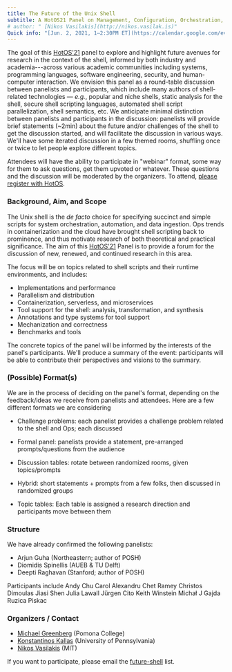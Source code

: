 ```yaml
---
title: The Future of the Unix Shell
subtitle: A HotOS21 Panel on Management, Configuration, Orchestration, and Data Processing in the Shell
# author: " [Nikos Vasilakis](http://nikos.vasilak.is)"
Quick info: "[Jun. 2, 2021, 1–2:30PM ET](https://calendar.google.com/event?action=TEMPLATE&tmeid=NTA2Mm1tZ2FzMXVvamFzYTEzNHZjdXVnZzEgbmlrb3NAdmFzaWxhay5pcw&tmsrc=nikos%40vasilak.is) | Registration: [HotOS](https://web.cvent.com/event/ea21de2e-ff68-470b-8b09-743b6572c469/) | Contact: [future-shell](https://groups.google.com/g/future-shell)"
---
```


The goal of this [HotOS'21](https://sigops.org/s/conferences/hotos/2021/) panel to explore and highlight future avenues for research in the context of the shell, informed by both industry and academia---across various academic communities including systems, programming languages, software engineering, security, and human-computer interaction.
We envision this panel as a round-table discussion between panelists and participants, which include many authors of shell-related technologies — _e.g._, popular and niche shells, static analysis for the shell, secure shell scripting languages, automated shell script parallelization, shell semantics, etc.
We anticipate minimal distinction between panelists and participants in the discussion:
  panelists will provide brief statements (~2min) about the future and/or challenges of the shell to get the discussion started, and will facilitate the discussion in various ways.
We'll have some iterated discussion in a few themed rooms, shuffling once or twice to let people explore different topics.

Attendees will have the ability to participate in "webinar" format, some way for them to ask questions, get them upvoted or whatever.
These questions and the discussion will be moderated by the organizers. 
To attend, [please register with HotOS](https://web.cvent.com/event/ea21de2e-ff68-470b-8b09-743b6572c469/).

<section>

### Background, Aim, and Scope

The Unix shell is the _de facto_ choice for specifying succinct and simple scripts for system orchestration, automation, and data ingestion. Ops trends in containerization and the cloud have brought shell scripting back to prominence, and thus motivate research of both theoretical and practical significance. The aim of this [HotOS'21](https://sigops.org/s/conferences/hotos/2021/) Panel is to provide a forum for the discussion of new, renewed, and continued research in this area.

The focus will be on topics related to shell scripts and their runtime environments, and includes:

* Implementations and performance
* Parallelism and distribution
* Containerization, serverless, and microservices
* Tool support for the shell: analysis, transformation, and synthesis
* Annotations and type systems for tool support
* Mechanization and correctness
* Benchmarks and tools

The concrete topics of the panel will be informed by the interests of the panel's participants. We'll produce a summary of the event: participants will be able to contribute their perspectives and visions to the summary.

### (Possible) Format(s)

We are in the process of deciding on the panel's format, depending on the feedback/ideas we receive from panelists and attendees. Here are a few different formats we are considering

* Challenge problems: each panelist provides a challenge problem related to the shell and Ops; each discussed

* Formal panel: panelists provide a statement, pre-arranged prompts/questions from the audience

* Discussion tables: rotate between randomized rooms, given topics/prompts

* Hybrid: short statements + prompts from a few folks, then discussed in randomized groups

* Topic tables: Each table is assigned a research direction and participants move between them

### Structure

We have already confirmed the following panelists:

* Arjun Guha (Northeastern; author of POSH)
* Diomidis Spinellis (AUEB \& TU Delft)
* Deepti Raghavan (Stanford; author of POSH)

Participants include 
Andy Chu
Carol Alexandru
Chet Ramey
Christos Dimoulas
Jiasi Shen
Julia Lawall
Jürgen Cito
Keith Winstein
Michał J Gajda
Ruzica Piskac

### Organizers / Contact

* [Michael Greenberg](https://cs.pomona.edu/~michael/) (Pomona College)
* [Konstantinos Kallas](https://angelhof.github.io) (University of Pennsylvania)
* [Nikos Vasilakis](http://nikos.vasilak.is) (MIT)

If you want to participate, please email the [future-shell](mailto:future-shell@googlegroups.com) list.
